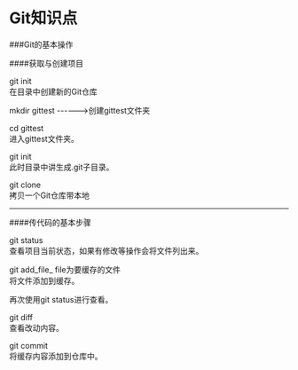 # Git知识点
###Git的基本操作

####获取与创建项目

git init    
在目录中创建新的Git仓库

mkdir gittest  ------>创建gittest文件夹 

cd gittest    
进入gittest文件夹。

git init    
此时目录中讲生成.git子目录。

git clone    
拷贝一个Git仓库带本地

---

####传代码的基本步骤

git status    
查看项目当前状态，如果有修改等操作会将文件列出来。

git add_file_ file为要缓存的文件    
将文件添加到缓存。

再次使用git status进行查看。

git diff    
查看改动内容。

git commit  
将缓存内容添加到仓库中。





